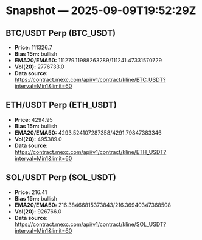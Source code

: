 # Snapshot — 2025-09-09T19:52:29Z

## BTC/USDT Perp (BTC_USDT)
- **Price:** 111326.7
- **Bias 15m:** bullish
- **EMA20/EMA50:** 111279.11988263289/111241.47331570729
- **Vol(20):** 2776733.0
- **Data source:** https://contract.mexc.com/api/v1/contract/kline/BTC_USDT?interval=Min1&limit=60

## ETH/USDT Perp (ETH_USDT)
- **Price:** 4294.95
- **Bias 15m:** bullish
- **EMA20/EMA50:** 4293.524107287358/4291.79847383346
- **Vol(20):** 495389.0
- **Data source:** https://contract.mexc.com/api/v1/contract/kline/ETH_USDT?interval=Min1&limit=60

## SOL/USDT Perp (SOL_USDT)
- **Price:** 216.41
- **Bias 15m:** bullish
- **EMA20/EMA50:** 216.38466815373843/216.36940347368508
- **Vol(20):** 926766.0
- **Data source:** https://contract.mexc.com/api/v1/contract/kline/SOL_USDT?interval=Min1&limit=60
